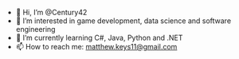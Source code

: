 - 👋 Hi, I’m @Century42
- 👀 I’m interested in game development, data science and software engineering
- 🌱 I’m currently learning C#, Java, Python and .NET
- 📫 How to reach me: matthew.keys11@gmail.com

<!---
Century42/Century42 is a ✨ special ✨ repository because its `README.md` (this file) appears on your GitHub profile.
You can click the Preview link to take a look at your changes.
--->
